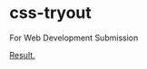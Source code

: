 # css-tryout
For Web Development Submission

<a href="https://nandak-css.netlify.app/" target="_blank">Result.</a>
